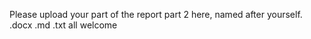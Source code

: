 Please upload your part of the report part 2 here, named after yourself.\
.docx .md .txt all welcome
